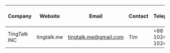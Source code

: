 | Company      | Website     | Email                 | Contact | Telephone         | Level | Status | Cold Email No. | Note   |
| ------------ | ----------- | --------------------- | ------- | ----------------- | ----- | ------ | -------------- | ------ |
| TingTalk INC | tingtalk.me | tingtalk.me@gmail.com | Tim     | +86 156 1024 1024 | High  | 未回复 | 1              | 进口商 |
